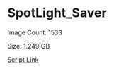 # SpotLight_Saver

Image Count: 1533

Size: 1.249 GB

[Script Link](https://github.com/liuyal/Archive/blob/master/Python/Utilities/Miscellaneous/spotlight_saver.py)